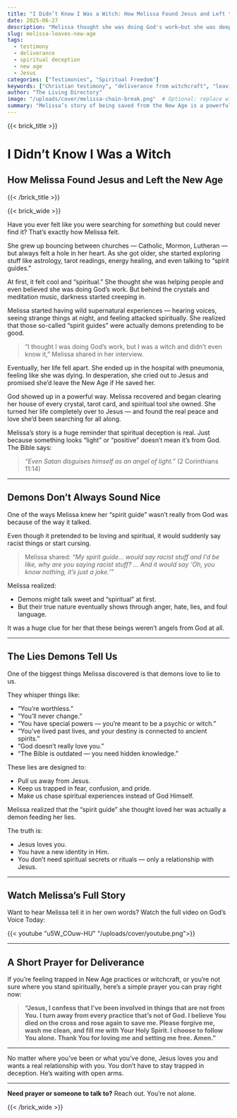 ```yaml
---
title: "I Didn’t Know I Was a Witch: How Melissa Found Jesus and Left the New Age"
date: 2025-06-27
description: "Melissa thought she was doing God's work—but she was deep in New Age deception. Here's how Jesus delivered her from spiritual darkness and gave her a new life."
slug: melissa-leaves-new-age
tags:
  - testimony
  - deliverance
  - spiritual deception
  - new age
  - Jesus
categories: ["Testimonies", "Spiritual Freedom"]
keywords: ["Christian testimony", "deliverance from witchcraft", "leaving new age", "spiritual warfare", "Melissa testimony"]
author: "The Living Directory"
image: "/uploads/cover/melissa-chain-break.png"  # Optional: replace with your actual image path
summary: "Melissa’s story of being saved from the New Age is a powerful reminder that not everything spiritual is from God. This testimony will challenge and inspire you."
---
```


{{< brick_title >}}

# I Didn’t Know I Was a Witch  
## How Melissa Found Jesus and Left the New Age

{{< /brick_title >}}

{{< brick_wide >}}

Have you ever felt like you were searching for *something* but could never find it? That’s exactly how Melissa felt.

She grew up bouncing between churches — Catholic, Mormon, Lutheran — but always felt a hole in her heart. As she got older, she started exploring stuff like astrology, tarot readings, energy healing, and even talking to “spirit guides.”

At first, it felt cool and “spiritual.” She thought she was helping people and even believed she was doing God’s work. But behind the crystals and meditation music, darkness started creeping in.

Melissa started having wild supernatural experiences — hearing voices, seeing strange things at night, and feeling attacked spiritually. She realized that those so-called “spirit guides” were actually demons pretending to be good.

> “I thought I was doing God’s work, but I was a witch and didn’t even know it,” Melissa shared in her interview.

Eventually, her life fell apart. She ended up in the hospital with pneumonia, feeling like she was dying. In desperation, she cried out to Jesus and promised she’d leave the New Age if He saved her.

God showed up in a powerful way. Melissa recovered and began clearing her house of every crystal, tarot card, and spiritual tool she owned. She turned her life completely over to Jesus — and found the real peace and love she’d been searching for all along.

Melissa’s story is a huge reminder that spiritual deception is real. Just because something looks “light” or “positive” doesn’t mean it’s from God. The Bible says:

> *“Even Satan disguises himself as an angel of light.”* (2 Corinthians 11:14)

---

## Demons Don’t Always Sound Nice

One of the ways Melissa knew her “spirit guide” wasn’t really from God was because of the way it talked.

Even though it pretended to be loving and spiritual, it would suddenly say racist things or start cursing.

> Melissa shared: *“My spirit guide… would say racist stuff and I'd be like, why are you saying racist stuff? … And it would say ‘Oh, you know nothing, it’s just a joke.’”*

Melissa realized:

- Demons might talk sweet and “spiritual” at first.  
- But their true nature eventually shows through anger, hate, lies, and foul language.

It was a huge clue for her that these beings weren’t angels from God at all.

---

## The Lies Demons Tell Us

One of the biggest things Melissa discovered is that demons love to lie to us.

They whisper things like:

- “You’re worthless.”  
- “You’ll never change.”  
- “You have special powers — you’re meant to be a psychic or witch.”  
- “You’ve lived past lives, and your destiny is connected to ancient spirits.”  
- “God doesn’t really love you.”  
- “The Bible is outdated — you need hidden knowledge.”

These lies are designed to:

- Pull us away from Jesus.  
- Keep us trapped in fear, confusion, and pride.  
- Make us chase spiritual experiences instead of God Himself.

Melissa realized that the “spirit guide” she thought loved her was actually a demon feeding her lies.

The truth is:

- Jesus loves you.  
- You have a new identity in Him.  
- You don’t need spiritual secrets or rituals — only a relationship with Jesus.

---

## Watch Melissa’s Full Story

Want to hear Melissa tell it in her own words? Watch the full video on God’s Voice Today:

{{< youtube "u5W_COuw-HU" "/uploads/cover/youtube.png">}}

---

## A Short Prayer for Deliverance

If you’re feeling trapped in New Age practices or witchcraft, or you’re not sure where you stand spiritually, here’s a simple prayer you can pray right now:

> **“Jesus, I confess that I’ve been involved in things that are not from You. I turn away from every practice that’s not of God. I believe You died on the cross and rose again to save me. Please forgive me, wash me clean, and fill me with Your Holy Spirit. I choose to follow You alone. Thank You for loving me and setting me free. Amen.”**

---

No matter where you’ve been or what you’ve done, Jesus loves you and wants a real relationship with you. You don’t have to stay trapped in deception. He’s waiting with open arms.

---

**Need prayer or someone to talk to?** Reach out. You’re not alone.

{{< /brick_wide >}}
